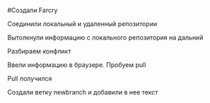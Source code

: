 ﻿#Создали Farcry

Соединили локальный и удаленный репозитории

Вытолкнули информацию с локального репозитория на дальний

Разбираем конфликт

Ввели информацию в браузере. Пробуем pull

Pull получился

Создали ветку newbranch и добавили в нее текст


